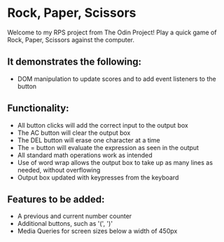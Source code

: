 # Rock, Paper, Scissors

Welcome to my RPS project from The Odin Project! Play a quick game of Rock, Paper, Scissors against the computer.

## It demonstrates the following:
- DOM manipulation to update scores and to add event listeners to the button

## Functionality:
- All button clicks will add the correct input to the output box
- The AC button will clear the output box
- The DEL button will erase one character at a time
- The = button will evaluate the expression as seen in the output
- All standard math operations work as intended
- Use of word wrap allows the output box to take up as many lines as needed, without overflowing
- Output box updated with keypresses from the keyboard 

## Features to be added:
- A previous and current number counter
- Additional buttons, such as '(', ')'
- Media Queries for screen sizes below a width of 450px
